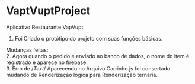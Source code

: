 # VaptVuptProject
Aplicativo Restaurante VapVupt

1. Foi Criado o protótipo do projeto com suas funções básicas.

Mudanças feitas: <br/> 
2. Agora quando o pedido é enviado ao banco de dados, o nome do item é registrado e aparece no firebase.<br/> 
3. Erro de /*Text*/ Aparecendo no Arquivo Carrinho.js foi consertado mudando de Renderização lógica para Renderização ternária.
